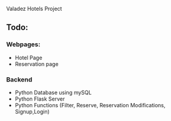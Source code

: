 Valadez Hotels Project


## Todo:

### Webpages:
- Hotel Page
- Reservation page

### Backend

- Python Database using mySQL
- Python Flask Server
- Python Functions (Filter, Reserve, Reservation Modifications, Signup,Login)
